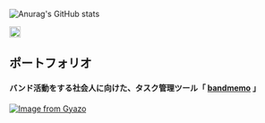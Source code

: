 ![Anurag's GitHub stats](https://github-readme-stats.vercel.app/api?username=kame-0707&show_icons=true&theme=catppuccin_latte)
 
<p align="left">
  <a href="http://twitter.com/kamekame_manabi">
    <img height="20" src="https://img.shields.io/twitter/follow/kamekame_manabi?label=Twitter&logo=twitter&style=flat" />
  </a>
</p>
 
 

## ポートフォリオ

#### バンド活動をする社会人に向けた、タスク管理ツール「 [bandmemo](https://bandmemo-app.com/) 」
[![Image from Gyazo](https://i.gyazo.com/35c01695ae5f80b111b5ee763e70c76b.png)](https://gyazo.com/35c01695ae5f80b111b5ee763e70c76b)

